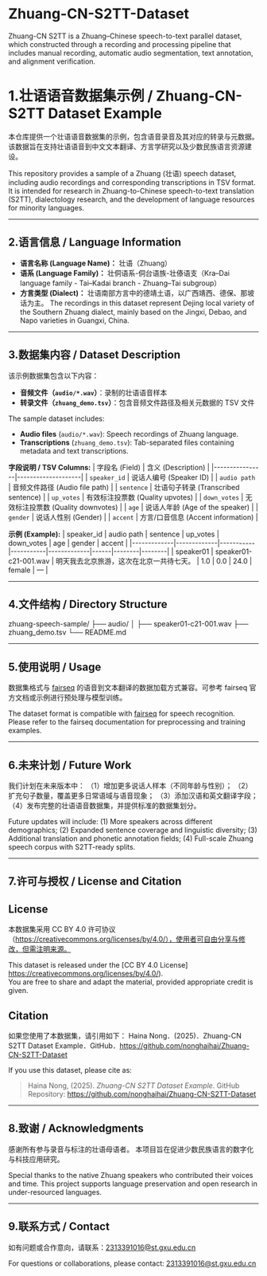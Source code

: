 # Zhuang-CN-S2TT-Dataset
Zhuang-CN S2TT is a Zhuang–Chinese speech-to-text parallel dataset, which constructed through a recording and processing  pipeline that includes manual recording, automatic audio segmentation, text annotation, and alignment verification. 

# 1.壮语语音数据集示例 / Zhuang-CN-S2TT Dataset Example
本仓库提供一个壮语语音数据集的示例，包含语音录音及其对应的转录与元数据。  
该数据旨在支持壮语语音到中文文本翻译、方言学研究以及少数民族语言资源建设。

This repository provides a sample of a Zhuang (壮语) speech dataset, including audio recordings and corresponding transcriptions in TSV format.  
It is intended for research in Zhuang-to-Chinese speech-to-text translation (S2TT), dialectology research, and the development of language resources for minority languages.

---

## 2.语言信息 / Language Information
- **语言名称 (Language Name)：** 壮语（Zhuang）  
- **语系 (Language Family)：** 壮侗语系-侗台语族-壮傣语支（Kra–Dai language family - Tai–Kadai branch - Zhuang–Tai subgroup）  
- **方言类型 (Dialect)：** 壮语南部方言中的德靖土语，以广西靖西、德保、那坡话为主。
The recordings in this dataset represent Dejing local variety of the Southern Zhuang dialect, mainly based on the Jingxi, Debao, and Napo varieties in Guangxi, China.

---

## 3.数据集内容 / Dataset Description
该示例数据集包含以下内容：
- **音频文件（`audio/*.wav`）**：录制的壮语语音样本  
- **转录文件（`zhuang_demo.tsv`）**：包含音频文件路径及相关元数据的 TSV 文件  

The sample dataset includes:
- **Audio files** (`audio/*.wav`): Speech recordings of Zhuang language.
- **Transcriptions** (`zhuang_demo.tsv`): Tab-separated files containing metadata and text transcriptions.

**字段说明 / TSV Columns:**
| 字段名 (Field) | 含义 (Description) |
|----------------|--------------------|
| `speaker_id` | 说话人编号 (Speaker ID) |
| `audio path` | 音频文件路径 (Audio file path) |
| `sentence` | 壮语句子转录 (Transcribed sentence) |
| `up_votes` | 有效标注投票数 (Quality upvotes) |
| `down_votes` | 无效标注投票数 (Quality downvotes) |
| `age` | 说话人年龄 (Age of the speaker) |
| `gender` | 说话人性别 (Gender) |
| `accent` | 方言/口音信息 (Accent information) |

**示例 (Example):**
| speaker_id | audio path | sentence | up_votes | down_votes | age | gender | accent |
|-------------|-------------|-----------|-----------|-------------|------|--------|--------|
| speaker01 | speaker01-c21-001.wav | 明天我去北京旅游，这次在北京一共待七天。 | 1.0 | 0.0 | 24.0 | female | — |

---

## 4.文件结构 / Directory Structure
zhuang-speech-sample/
├── audio/
│ ├── speaker01-c21-001.wav
├── zhuang_demo.tsv
└── README.md

---

## 5.使用说明 / Usage
数据集格式与 [fairseq](https://github.com/facebookresearch/fairseq) 的语音到文本翻译的数据加载方式兼容。可参考 fairseq 官方文档或示例进行预处理与模型训练。

The dataset format is compatible with [fairseq](https://github.com/facebookresearch/fairseq) for speech recognition.  
Please refer to the fairseq documentation for preprocessing and training examples.

---

## 6.未来计划 / Future Work
我们计划在未来版本中：
（1）增加更多说话人样本（不同年龄与性别）；
（2）扩充句子数量，覆盖更多日常语域与语音现象；
（3）添加汉语和英文翻译字段；
（4）发布完整的壮语语音数据集，并提供标准的数据集划分。

Future updates will include:
(1) More speakers across different demographics;
(2) Expanded sentence coverage and linguistic diversity;
(3) Additional translation and phonetic annotation fields;
(4) Full-scale Zhuang speech corpus with S2TT-ready splits.

---

## 7.许可与授权 / License and Citation
## License
本数据集采用 CC BY 4.0 许可协议（https://creativecommons.org/licenses/by/4.0/），使用者可自由分享与修改，但需注明来源。

This dataset is released under the [CC BY 4.0 License] https://creativecommons.org/licenses/by/4.0/).  
You are free to share and adapt the material, provided appropriate credit is given.

## Citation
如果您使用了本数据集，请引用如下：
Haina Nong．(2025)．Zhuang-CN S2TT Dataset Example．GitHub．https://github.com/nonghaihai/Zhuang-CN-S2TT-Dataset

If you use this dataset, please cite as:
> Haina Nong, (2025). *Zhuang-CN S2TT Dataset Example*. GitHub Repository: https://github.com/nonghaihai/Zhuang-CN-S2TT-Dataset

---

## 8.致谢 / Acknowledgments
感谢所有参与录音与标注的壮语母语者。
本项目旨在促进少数民族语言的数字化与科技应用研究。

Special thanks to the native Zhuang speakers who contributed their voices and time.
This project supports language preservation and open research in under-resourced languages.

---

## 9.联系方式 / Contact
如有问题或合作意向，请联系：2313391016@st.gxu.edu.cn

For questions or collaborations, please contact: 2313391016@st.gxu.edu.cn
